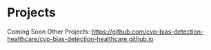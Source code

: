 # Projects
Coming Soon
Other Projects:
https://github.com/cvp-bias-detection-healthcare/cvp-bias-detection-healthcare.github.io
